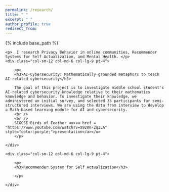 ```yaml
---
permalink: /research/
title: " "
excerpt: " "
author_profile: true
redirect_from: 
---
```


{% include base_path %}
<div class="container">

	<p>  I research Privacy Behavior in online communities, Recommender Systems for Self Actualization, and Mental Health. </p>
	<div class="col-sm-12 col-md-6 col-lg-9 pt-4">  
		
		<p>
		<h3>AI-Cybersecurity: Mathematically-grounded metaphors to teach AI-related cybersecurity</h3>
		
		The goal of this project is to investigate middle school student's AI-related cybersecurity knowledge relative to their mathematics knowledge and behavior. To investigate their knowledge, we administered an initial survey, and selected 33 participants for semi-structured interviews. We are using the data from interview to develop a Math based learning module for AI and cybersecurity.
		<br /> 
		<br /> 
		SIGCSE Birds of Feather <u><a href = "https://www.youtube.com/watch?v=X920K-2q2LA" style="color:purple;">presentation</a></u>
		</p>
           
	</div>
	
	<div class="col-sm-12 col-md-6 col-lg-9 pt-4">  
		
		<p>
		<h3>Recommender System for Self Actualization</h3>
		
		</p>
           
	</div>

	
</div>